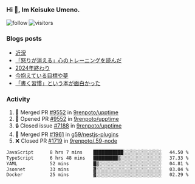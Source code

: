 ### Hi 👋, Im Keisuke Umeno.

<!--
**9renpoto/9renpoto** is a ✨ _special_ ✨ repository because its `README.md` (this file) appears on your GitHub profile.

Here are some ideas to get you started:

- 🔭 I’m currently working on ...
- 🌱 I’m currently learning ...
- 👯 I’m looking to collaborate on ...
- 🤔 I’m looking for help with ...
- 💬 Ask me about ...
- 📫 How to reach me: ...
- 😄 Pronouns: ...
- ⚡ Fun fact: ...
-->

![follow](https://img.shields.io/github/followers/9renpoto?label=Follow&style=social)
![visitors](https://komarev.com/ghpvc/?username=9renpoto&label=Profile%20views&color=0e75b6&style=flat)

### Blogs posts

<!-- BLOG-POST-LIST:START -->
- [近況](https://9renpoto.win/entry/2025/04/05/current_status)
- [「怒りが消える」心のトレーニングを読んだ](https://9renpoto.win/entry/2025/02/01/anger-management)
- [2024年終わり](https://9renpoto.win/entry/2024/12/31/2024-end)
- [今抱えている目標や夢](https://9renpoto.win/entry/2024/12/02/objective)
- [「書く習慣」という本が面白かった](https://9renpoto.win/entry/2024/11/11/leave_a_feeling_sad)
<!-- BLOG-POST-LIST:END -->

### Activity

<!--START_SECTION:activity-->
1. 🎉 Merged PR [#9552](https://github.com/9renpoto/upptime/pull/9552) in [9renpoto/upptime](https://github.com/9renpoto/upptime)
2. 💪 Opened PR [#9552](https://github.com/9renpoto/upptime/pull/9552) in [9renpoto/upptime](https://github.com/9renpoto/upptime)
3. 🔒 Closed issue [#7188](https://github.com/9renpoto/upptime/issues/7188) in [9renpoto/upptime](https://github.com/9renpoto/upptime)
4. 🎉 Merged PR [#1961](https://github.com/g59/nestjs-plugins/pull/1961) in [g59/nestjs-plugins](https://github.com/g59/nestjs-plugins)
5. ❌ Closed PR [#1719](https://github.com/9renpoto/.59-node/pull/1719) in [9renpoto/.59-node](https://github.com/9renpoto/.59-node)
<!--END_SECTION:activity-->

<!--START_SECTION:waka-->

```txt
JavaScript      8 hrs 7 mins    ███████████░░░░░░░░░░░░░░   44.50 %
TypeScript      6 hrs 48 mins   █████████▒░░░░░░░░░░░░░░░   37.33 %
YAML            52 mins         █▒░░░░░░░░░░░░░░░░░░░░░░░   04.81 %
Jsonnet         33 mins         ▓░░░░░░░░░░░░░░░░░░░░░░░░   03.04 %
Docker          25 mins         ▓░░░░░░░░░░░░░░░░░░░░░░░░   02.29 %
```

<!--END_SECTION:waka-->
